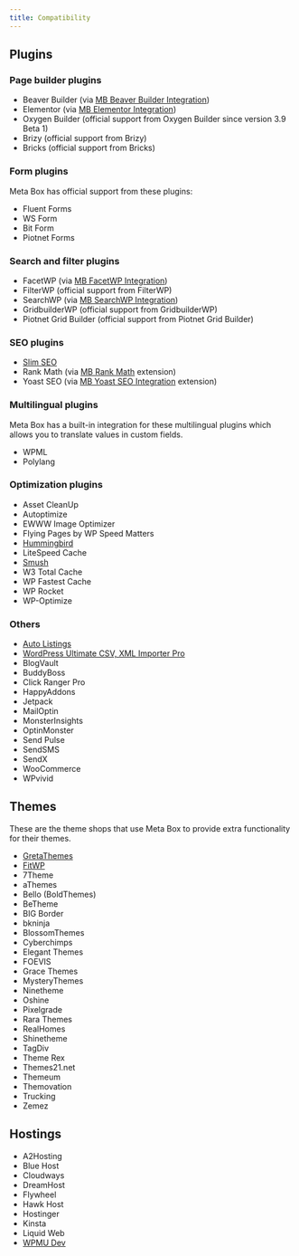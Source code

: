 ```yaml
---
title: Compatibility
---
```


## Plugins

### Page builder plugins

- Beaver Builder (via [MB Beaver Builder Integration](https://metabox.io/plugins/meta-box-beaver-themer-integrator/))
- Elementor (via [MB Elementor Integration](https://metabox.io/plugins/mb-elementor-integrator/))
- Oxygen Builder (official support from Oxygen Builder since version 3.9 Beta 1)
- Brizy (official support from Brizy)
- Bricks (official support from Bricks)

### Form plugins

Meta Box has official support from these plugins:

- Fluent Forms
- WS Form
- Bit Form
- Piotnet Forms

### Search and filter plugins

- FacetWP (via [MB FacetWP Integration](https://metabox.io/plugins/meta-box-facetwp-integrator/))
- FilterWP (official support from FilterWP)
- SearchWP (via [MB SearchWP Integration](https://metabox.io/plugins/meta-box-searchwp-integrator/))
- GridbuilderWP (official support from GridbuilderWP)
- Piotnet Grid Builder (official support from Piotnet Grid Builder)

### SEO plugins

- [Slim SEO](https://wpslimseo.com/)
- Rank Math (via [MB Rank Math](https://metabox.io/plugins/mb-rank-math/) extension)
- Yoast SEO (via [MB Yoast SEO Integration](https://metabox.io/plugins/meta-box-yoast-seo/) extension)

### Multilingual plugins

Meta Box has a built-in integration for these multilingual plugins which allows you to translate values in custom fields.

- WPML
- Polylang


### Optimization plugins

- Asset CleanUp
- Autoptimize
- EWWW Image Optimizer
- Flying Pages by WP Speed Matters
- [Hummingbird](https://premium.wpmudev.org/project/wp-hummingbird/)
- LiteSpeed Cache
- [Smush](https://premium.wpmudev.org/project/wp-smush-pro/)
- W3 Total Cache
- WP Fastest Cache
- WP Rocket
- WP-Optimize

### Others

- [Auto Listings](https://wpautolistings.com/)
- [WordPress Ultimate CSV, XML Importer Pro](https://www.smackcoders.com/wp-ultimate-csv-importer-pro.html/)
- BlogVault
- BuddyBoss
- Click Ranger Pro
- HappyAddons
- Jetpack
- MailOptin
- MonsterInsights
- OptinMonster
- Send Pulse
- SendSMS
- SendX
- WooCommerce
- WPvivid

## Themes

These are the theme shops that use Meta Box to provide extra functionality for their themes.

- [GretaThemes](https://gretathemes.com/)
- [FitWP](https://fitwp.com/)
- 7Theme
- aThemes
- Bello (BoldThemes)
- BeTheme
- BIG Border
- bkninja
- BlossomThemes
- Cyberchimps
- Elegant Themes
- FOEVIS
- Grace Themes
- MysteryThemes
- Ninetheme
- Oshine
- Pixelgrade
- Rara Themes
- RealHomes
- Shinetheme
- TagDiv
- Theme Rex
- Themes21.net
- Themeum
- Themovation
- Trucking
- Zemez

## Hostings

- A2Hosting
- Blue Host
- Cloudways
- DreamHost
- Flywheel
- Hawk Host
- Hostinger
- Kinsta
- Liquid Web
- [WPMU Dev](https://premium.wpmudev.org/hosting/)
